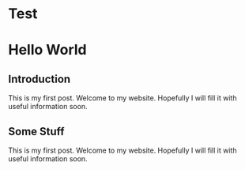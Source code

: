 # Test


# Hello World

## Introduction
This is my first post. Welcome to my website. Hopefully I will fill it with useful information soon.

## Some Stuff
This is my first post. Welcome to my website. Hopefully I will fill it with useful information soon.

